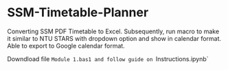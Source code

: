 # SSM-Timetable-Planner
Converting SSM PDF Timetable to Excel. Subsequently, run macro to make it similar to NTU STARS with dropdown option and show in calendar format. Able to export to Google calendar format.

Downdload file `Module 1.bas1 and follow guide on `Instructions.ipynb`
